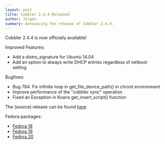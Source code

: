 ```yaml
---
layout: post
title: Cobbler 2.4.4 Released
author: Jörgen
summary: Announcing the release of Cobbler 2.4.4.
---
```

Cobbler 2.4.4 is now officially available!

Improved Features:

* Add a distro_signature for Ubuntu 14.04
* Add an option to always write DHCP entries regardless of netboot setting

Bugfixes:

* Bug 784. Fix infinite loop in get_file_device_path() in chroot environment
* Improve performance of the "cobbler sync" operation
* Fixed an Exception in Koans get_insert_script() function

The (source) release can be found <a href="https://github.com/cobbler/cobbler/releases/tag/v2.4.4">here</a>

Fedora packages:

* <a href="http://download.opensuse.org/repositories/home:/libertas-ict:/cobbler24/Fedora_18/">Fedora 18</a>
* <a href="http://download.opensuse.org/repositories/home:/libertas-ict:/cobbler24/Fedora_19/">Fedora 19</a>
* <a href="http://download.opensuse.org/repositories/home:/libertas-ict:/cobbler24/Fedora_20/">Fedora 20</a>

